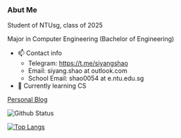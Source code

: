 ### Abut Me

<!--
**SiyangShao/SiyangShao** is a ✨ _special_ ✨ repository because its `README.md` (this file) appears on your GitHub profile.

Here are some ideas to get you started:

- 🔭 I’m currently working on ...
- 🌱 I’m currently learning ...
- 👯 I’m looking to collaborate on ...
- 🤔 I’m looking for help with ...
- 💬 Ask me about ...
- 📫 How to reach me: ...
- 😄 Pronouns: ...
- ⚡ Fun fact: ...
-->
Student of NTUsg, class of 2025

Major in Computer Engineering (Bachelor of Engineering)

- 📫 Contact info
  - Telegram: https://t.me/siyangshao
  - Email: siyang.shao at outlook.com
  - School Email: shao0054 at e.ntu.edu.sg
- 🌱 Currently learning CS

[Personal Blog](https://siyangshao.github.io/)

![Github Status](https://github-readme-stats.vercel.app/api?username=SiyangShao&count_private=true)

[![Top Langs](https://github-readme-stats.vercel.app/api/top-langs/?username=SiyangShao&hide=javascript,html,css)](https://github.com/anuraghazra/github-readme-stats)

